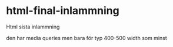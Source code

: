 # html-final-inlammning
Html sista inlammning
 
 
 den har media queries men bara för typ 400-500 width som minst
 
